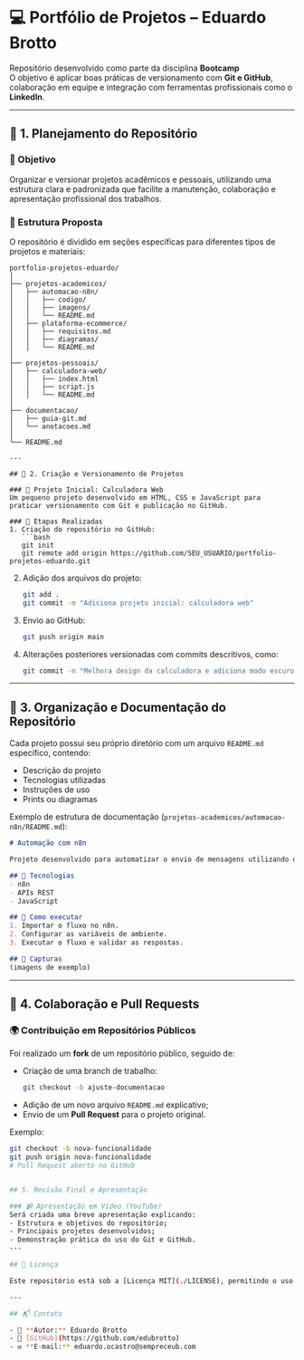 # 💻 Portfólio de Projetos – Eduardo Brotto

Repositório desenvolvido como parte da disciplina **Bootcamp**  
O objetivo é aplicar boas práticas de versionamento com **Git e GitHub**, colaboração em equipe e integração com ferramentas profissionais como o **LinkedIn**.

---

## 🧩 1. Planejamento do Repositório

### 🎯 Objetivo
Organizar e versionar projetos acadêmicos e pessoais, utilizando uma estrutura clara e padronizada que facilite a manutenção, colaboração e apresentação profissional dos trabalhos.

### 📁 Estrutura Proposta
O repositório é dividido em seções específicas para diferentes tipos de projetos e materiais:

```
portfolio-projetos-eduardo/
│
├── projetos-academicos/
│   ├── automacao-n8n/
│   │   ├── codigo/
│   │   ├── imagens/
│   │   └── README.md
│   ├── plataforma-ecommerce/
│   │   ├── requisitos.md
│   │   ├── diagramas/
│   │   └── README.md
│
├── projetos-pessoais/
│   ├── calculadora-web/
│   │   ├── index.html
│   │   ├── script.js
│   │   └── README.md
│
├── documentacao/
│   ├── guia-git.md
│   └── anotacoes.md
│
└── README.md

---

## 🧠 2. Criação e Versionamento de Projetos

### 🧰 Projeto Inicial: Calculadora Web
Um pequeno projeto desenvolvido em HTML, CSS e JavaScript para praticar versionamento com Git e publicação no GitHub.

### 🔧 Etapas Realizadas
1. Criação do repositório no GitHub:  
   ```bash
   git init
   git remote add origin https://github.com/SEU_USUARIO/portfolio-projetos-eduardo.git
   ```
2. Adição dos arquivos do projeto:  
   ```bash
   git add .
   git commit -m "Adiciona projeto inicial: calculadora web"
   ```
3. Envio ao GitHub:  
   ```bash
   git push origin main
   ```
4. Alterações posteriores versionadas com commits descritivos, como:
   ```bash
   git commit -m "Melhora design da calculadora e adiciona modo escuro"
   ```

---

## 📂 3. Organização e Documentação do Repositório

Cada projeto possui seu próprio diretório com um arquivo `README.md` específico, contendo:
- Descrição do projeto  
- Tecnologias utilizadas  
- Instruções de uso  
- Prints ou diagramas

Exemplo de estrutura de documentação (`projetos-academicos/automacao-n8n/README.md`):
```markdown
# Automação com n8n

Projeto desenvolvido para automatizar o envio de mensagens utilizando o **n8n**.

## 🧩 Tecnologias
- n8n
- APIs REST
- JavaScript

## 🧪 Como executar
1. Importar o fluxo no n8n.
2. Configurar as variáveis de ambiente.
3. Executar o fluxo e validar as respostas.

## 📸 Capturas
(imagens de exemplo)
```

---

## 🤝 4. Colaboração e Pull Requests

### 🌍 Contribuição em Repositórios Públicos
Foi realizado um **fork** de um repositório público, seguido de:
- Criação de uma branch de trabalho:
  ```bash
  git checkout -b ajuste-documentacao
  ```
- Adição de um novo arquivo `README.md` explicativo;
- Envio de um **Pull Request** para o projeto original.

Exemplo:
```bash
git checkout -b nova-funcionalidade
git push origin nova-funcionalidade
# Pull Request aberto no GitHub


## 5. Revisão Final e Apresentação

### 📹 Apresentação em Vídeo (YouTube)
Será criada uma breve apresentação explicando:
- Estrutura e objetivos do repositório;
- Principais projetos desenvolvidos;
- Demonstração prática do uso do Git e GitHub.
---

## 📜 Licença

Este repositório está sob a [Licença MIT](./LICENSE), permitindo o uso e modificação livre mediante atribuição ao autor.

---

## 📬 Contato

- 👤 **Autor:** Eduardo Brotto 
- 💾 [GitHub](https://github.com/edubrotto)  
- ✉️ **E-mail:** eduardo.ocastro@sempreceub.com



